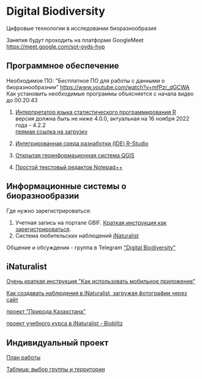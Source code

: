 # Digital Biodiversity
Цифровые технологии в исследовании биоразнообразия

Занятия будут проходить на платформе GoogleMeet <br>  https://meet.google.com/sot-oyds-hyp

## Программное обеспечение
Необходимое ПО: "Бесплатное ПО для работы с данными о биоразнообразнии" https://www.youtube.com/watch?v=mfPzr_dGCWA
<br>Как установить необходимые программы объясняется с начала видео до 00:20:43

1. [Интерпретатор языка статистического программирования R](https://cran.r-project.org/)<br>
версия должна быть не ниже 4.0.0, актуальная на 16 ноября 2022 года - 4.2.2<br>
[прямая ссылка на загрузку](https://cran.r-project.org/bin/windows/base/R-4.2.2-win.exe)

2. [Интегрированная среда разнаботки (IDE) R-Studio](https://posit.co/downloads/) 

3. [Открытая геоинформационная система QGIS](https://www.qgis.org/en/site/)

4. [Простой текстовый редактов Notepad++](https://notepad-plus-plus.org/downloads/)

## Информационные системы о биоразнообразии
Где нужно зарегистрироваться:
1. Учетная запись на портале GBIF. [Краткая инструкция как зарегистрироваться](http://gbif.ru/files/manuals/GBIF_personal_account.pdf).
2. Система любительских наблюдений [iNaturalist](https://inaturalist.org)


Общение и обсуждения - группа в Telegram
["Digital Biodiversity"](https://t.me/+SmlsQuUsZpg1ZmQy)

## iNaturalist
[Очень краткая инструкция "Как использовать мобильное приложение"](https://www.youtube.com/watch?v=xENz1xRu0wI)

[Как создавать наблюдения в iNaturalist, загружая фотографии через сайт](https://www.youtube.com/watch?v=TIRGpO2R7uQ)

[проект "Природа Казахстана"](https://www.inaturalist.org/projects/nature-of-kazakhstan)

[проект учебного курса в iNaturalist - Bioblitz](https://www.inaturalist.org/projects/digital-biodiversity-karaganda-2022)

## Индивидуальный проект
[План работы](https://github.com/MaxCarabus/DigitalBiodiversityKaraganda/blob/main/Personal_Project.pdf)

[Таблица: выбор группы и территории](https://docs.google.com/spreadsheets/d/1OXBdYKt9v-VYWSgE6d7voh3nqk2CIw9VVwKSnqaeNNA)

